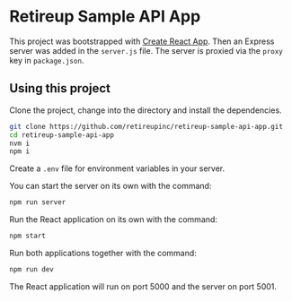 # Retireup Sample API App

This project was bootstrapped with [Create React App](https://github.com/facebookincubator/create-react-app). Then an Express server was added in the `server.js` file. The server is proxied via the `proxy` key in `package.json`.

## Using this project

Clone the project, change into the directory and install the dependencies.

```bash
git clone https://github.com/retireupinc/retireup-sample-api-app.git
cd retireup-sample-api-app
nvm i
npm i
```

Create a `.env` file for environment variables in your server.

You can start the server on its own with the command:

```bash
npm run server
```

Run the React application on its own with the command:

```bash
npm start
```

Run both applications together with the command:

```bash
npm run dev
```

The React application will run on port 5000 and the server on port 5001.
